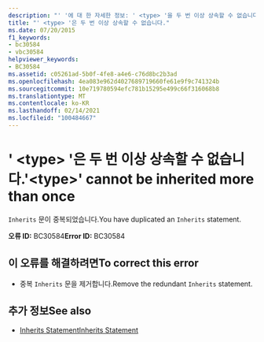 ```yaml
---
description: "' '에 대 한 자세한 정보: ' <type> '을 두 번 이상 상속할 수 없습니다."
title: "' <type> '은 두 번 이상 상속할 수 없습니다."
ms.date: 07/20/2015
f1_keywords:
- bc30584
- vbc30584
helpviewer_keywords:
- BC30584
ms.assetid: c05261ad-5b0f-4fe8-a4e6-c76d8bc2b3ad
ms.openlocfilehash: 4ea083e962d4027689719660fe61e9f9c741324b
ms.sourcegitcommit: 10e719780594efc781b15295e499c66f316068b8
ms.translationtype: MT
ms.contentlocale: ko-KR
ms.lasthandoff: 02/14/2021
ms.locfileid: "100484667"
---
```

# <a name="type-cannot-be-inherited-more-than-once"></a><span data-ttu-id="ed44f-103">' \<type> '은 두 번 이상 상속할 수 없습니다.</span><span class="sxs-lookup"><span data-stu-id="ed44f-103">'\<type>' cannot be inherited more than once</span></span>

<span data-ttu-id="ed44f-104">`Inherits` 문이 중복되었습니다.</span><span class="sxs-lookup"><span data-stu-id="ed44f-104">You have duplicated an `Inherits` statement.</span></span>  
  
 <span data-ttu-id="ed44f-105">**오류 ID:** BC30584</span><span class="sxs-lookup"><span data-stu-id="ed44f-105">**Error ID:** BC30584</span></span>  
  
## <a name="to-correct-this-error"></a><span data-ttu-id="ed44f-106">이 오류를 해결하려면</span><span class="sxs-lookup"><span data-stu-id="ed44f-106">To correct this error</span></span>  
  
- <span data-ttu-id="ed44f-107">중복 `Inherits` 문을 제거합니다.</span><span class="sxs-lookup"><span data-stu-id="ed44f-107">Remove the redundant `Inherits` statement.</span></span>  
  
## <a name="see-also"></a><span data-ttu-id="ed44f-108">추가 정보</span><span class="sxs-lookup"><span data-stu-id="ed44f-108">See also</span></span>

- [<span data-ttu-id="ed44f-109">Inherits Statement</span><span class="sxs-lookup"><span data-stu-id="ed44f-109">Inherits Statement</span></span>](../language-reference/statements/inherits-statement.md)
